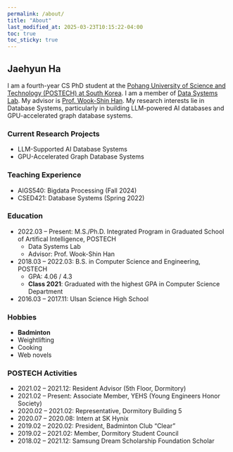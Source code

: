 ```yaml
---
permalink: /about/
title: "About"
last_modified_at: 2025-03-23T10:15:22-04:00
toc: true
toc_sticky: true
---
```


## Jaehyun Ha

I am a fourth-year CS PhD student at the [Pohang University of Science and Technology (POSTECH) at South Korea](https://postech.ac.kr/).
I am a member of [Data Systems Lab](https://dslab.postech.ac.kr/). My advisor is [Prof. Wook-Shin Han](https://wscrony.github.io/).
My research interests lie in Database Systems, particularly in building LLM-powered AI databases and GPU-accelerated graph database systems.

### Current Research Projects

* LLM-Supported AI Database Systems
* GPU-Accelerated Graph Database Systems

### Teaching Experience

* AIGS540: Bigdata Processing (Fall 2024)
* CSED421: Database Systems (Spring 2022)

### Education

* 2022.03 – Present: M.S./Ph.D. Integrated Program in Graduated School of Artifical Intelligence, POSTECH
  * Data Systems Lab
  * Advisor: Prof. Wook-Shin Han
* 2018.03 – 2022.03: B.S. in Computer Science and Engineering, POSTECH
  * GPA: 4.06 / 4.3
  * **Class 2021**: Graduated with the highest GPA in Computer Science Department
* 2016.03 – 2017.11: Ulsan Science High School

### Hobbies

* **Badminton**
* Weightlifting
* Cooking
* Web novels

### POSTECH Activities

* 2021.02 – 2021.12: Resident Advisor (5th Floor, Dormitory)
* 2021.02 – Present: Associate Member, YEHS (Young Engineers Honor Society)
* 2020.02 – 2021.02: Representative, Dormitory Building 5
* 2020.07 – 2020.08: Intern at SK Hynix
* 2019.02 – 2020.02: President, Badminton Club “Clear”
* 2019.02 – 2021.02: Member, Dormitory Student Council
* 2018.02 – 2021.12: Samsung Dream Scholarship Foundation Scholar
